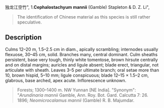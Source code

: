 独龙江空竹",
1.**Cephalostachyum mannii** (Gamble) Stapleton & D. Z. Li",

> The identification of Chinese material as this species is still rather speculative.

## Description
Culms 12–20 m, 1.5–2.5 cm in diam., apically scrambling; internodes usually flexuose, 30–45 cm, solid. Branches many, central dominant. Culm sheaths persistent, base very tough, thinly white tomentose, brown hirsute centrally and on distal margins; auricles and ligule absent; blade erect, triangular, not articulate with sheath. Leaves 3–5 per ultimate branch; oral setae more than 10, brown hispid, 5–10 mm; ligule conspicuous; blade 12–15 × 1.5–2 cm, glabrous, base arched, apex acute. Inflorescence unknown.

> Forests; 1300–1400 m. NW Yunnan [NE India].
  "Synonym": "*Arundinaria mannii* Gamble, Ann. Roy. Bot. Gard. Calcutta 7: 26. 1896; *Neomicrocalamus mannii* (Gamble) R. B. Majumdar.
